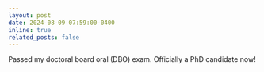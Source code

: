 ```yaml
---
layout: post
date: 2024-08-09 07:59:00-0400
inline: true
related_posts: false
---
```


Passed my doctoral board oral (DBO) exam. Officially a PhD candidate now!
